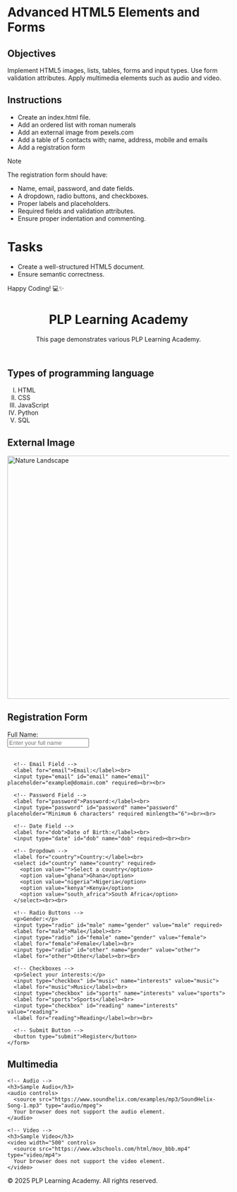 # Advanced HTML5 Elements and Forms

## Objectives
Implement HTML5 images, lists, tables, forms and input types.
Use form validation attributes.
Apply multimedia elements such as audio and video.

## Instructions

- Create an index.html file.
- Add an ordered list with roman numerals
- Add an external image from pexels.com
- Add a table of 5 contacts with; name, address, mobile and emails
- Add a registration form

>[!NOTE]
>  The registration form should have:
>- Name, email, password, and date fields.
>- A dropdown, radio buttons, and checkboxes.
>- Proper labels and placeholders.
>- Required fields and validation attributes.
>- Ensure proper indentation and commenting.
 
# Tasks
- Create a well-structured HTML5 document.
- Ensure semantic correctness.

Happy Coding! 💻✨


<!DOCTYPE html>
<html lang="en">
<head>
  <meta charset="UTF-8" />
  <meta name="viewport" content="width=device-width, initial-scale=1.0" />
  <title>PLP Learning Academy</title>
</head>
<body>

  <!-- Header Section -->
  <header>
    <h1>PLP Learning Academy</h1>
    <p>This page demonstrates various PLP Learning Academy.</p>
  </header>

  <!-- Ordered List with Roman Numerals -->
  <section>
    <h2>Types of programming language</h2>
    <ol type="I">
      <li>HTML</li>
      <li>CSS</li>
      <li>JavaScript</li>
      <li>Python</li>
      <li>SQL</li>
    </ol>
  </section>

  <!-- External Image -->
  <section>
    <h2>External Image</h2>
    <img 
      src="https://images.pexels.com/photos/414612/pexels-photo-414612.jpeg" 
      alt="Nature Landscape" 
      width="550"
    />
  </section>

  <!-- Registration Form -->
  <section>
    <h2>Registration Form</h2>
    <form>
      <!-- Name Field -->
      <label for="name">Full Name:</label><br>
      <input type="text" id="name" name="name" placeholder="Enter your full name" required><br><br>

      <!-- Email Field -->
      <label for="email">Email:</label><br>
      <input type="email" id="email" name="email" placeholder="example@domain.com" required><br><br>

      <!-- Password Field -->
      <label for="password">Password:</label><br>
      <input type="password" id="password" name="password" placeholder="Minimum 6 characters" required minlength="6"><br><br>

      <!-- Date Field -->
      <label for="dob">Date of Birth:</label><br>
      <input type="date" id="dob" name="dob" required><br><br>

      <!-- Dropdown -->
      <label for="country">Country:</label><br>
      <select id="country" name="country" required>
        <option value="">Select a country</option>
        <option value="ghana">Ghana</option>
        <option value="nigeria">Nigeria</option>
        <option value="kenya">Kenya</option>
        <option value="south_africa">South Africa</option>
      </select><br><br>

      <!-- Radio Buttons -->
      <p>Gender:</p>
      <input type="radio" id="male" name="gender" value="male" required>
      <label for="male">Male</label><br>
      <input type="radio" id="female" name="gender" value="female">
      <label for="female">Female</label><br>
      <input type="radio" id="other" name="gender" value="other">
      <label for="other">Other</label><br><br>

      <!-- Checkboxes -->
      <p>Select your interests:</p>
      <input type="checkbox" id="music" name="interests" value="music">
      <label for="music">Music</label><br>
      <input type="checkbox" id="sports" name="interests" value="sports">
      <label for="sports">Sports</label><br>
      <input type="checkbox" id="reading" name="interests" value="reading">
      <label for="reading">Reading</label><br><br>

      <!-- Submit Button -->
      <button type="submit">Register</button>
    </form>
  </section>

  <!-- Multimedia Section -->
  <section>
    <h2>Multimedia</h2>

    <!-- Audio -->
    <h3>Sample Audio</h3>
    <audio controls>
      <source src="https://www.soundhelix.com/examples/mp3/SoundHelix-Song-1.mp3" type="audio/mpeg">
      Your browser does not support the audio element.
    </audio>

    <!-- Video -->
    <h3>Sample Video</h3>
    <video width="500" controls>
      <source src="https://www.w3schools.com/html/mov_bbb.mp4" type="video/mp4">
      Your browser does not support the video element.
    </video>
  </section>

  <!-- Footer -->
  <footer>
    <p>&copy; 2025 PLP Learning Academy. All rights reserved.</p>
  </footer>

</body>
</html>
